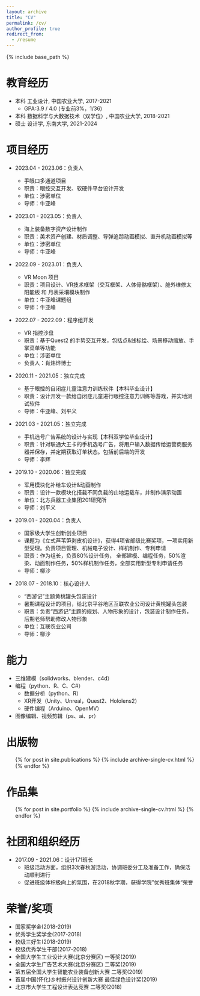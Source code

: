 ```yaml
---
layout: archive
title: "CV"
permalink: /cv/
author_profile: true
redirect_from:
  - /resume
---
```


{% include base_path %}

教育经历
======
- 本科 工业设计, 中国农业大学, 2017-2021
  - GPA:3.9 / 4.0 (专业前3%，1/36)
- 本科 数据科学与大数据技术（双学位）, 中国农业大学, 2018-2021
- 硕士 设计学, 东南大学, 2021-2024

项目经历
======
- 2023.04 - 2023.06：负责人
  - 手眼口多通道项目
  - 职责：眼控交互开发、软硬件平台设计开发
  - 单位：涉密单位
  - 导师：牛亚峰

- 2023.01 - 2023.05：负责人
  - 海上装备数字资产设计制作
  - 职责：美术资产创建、材质调整、导弹追踪动画模拟、直升机动画模拟等
  - 单位：涉密单位
  - 导师：牛亚峰

- 2022.09 - 2023.01：负责人
  - VR Moon 项目
  - 职责：项目设计、VR技术框架（交互框架、人体骨骼框架）、舱外维修太阳能板 和 月表采壤模块制作
  - 单位：牛亚峰课题组
  - 导师：牛亚峰

- 2022.07 - 2022.09：程序组开发
  - VR 指控沙盘
  - 职责：基于Quest2 的手势交互开发，包括点&线标绘、场景移动缩放、手掌菜单等功能
  - 单位：涉密单位
  - 负责人：肖炜烨博士

- 2020.11 - 2021.05：独立完成
  - 基于眼控的自闭症儿童注意力训练软件【本科毕业设计】
  - 职责：设计开发一款给自闭症儿童进行眼控注意力训练等游戏，并实地测试软件
  - 导师：牛亚峰、刘平义

- 2021.03 - 2021.05：独立完成
  - 手机选号广告系统的设计与实现【本科双学位毕业设计】
  - 职责：针对联通大王卡的手机选号广告，将用户输入数据传给运营商服务器并保存，并定期获取订单状态。包括前后端的开发
  - 导师：李辉

- 2019.10 - 2020.06：独立完成
  - 军用模块化补给车设计&动画制作
  - 职责：设计一款模块化搭载不同负载的山地运载车，并制作演示动画
  - 单位：北方兵器工业集团201研究所
  - 导师：刘平义

- 2019.01 - 2020.04：负责人
  - 国家级大学生创新创业项目
  - 课题为《立式芦苇笋剥皮机设计》，获得4项省部级比赛奖项，一项实用新型受理。负责项目管理、机械电子设计、样机制作、专利申请
  - 职责：作为组长，负责80%设计任务， 全部建模、编程任务，50%渲染、动面制作任务，50%样机制作任务，全部实用新型专利申请任务
  - 导师：柳沙

- 2018.07 - 2018.10：核心设计人
  - “西游记”主题黄桃罐头包装设计
  - 暑期课程设计的项目，给北京平谷地区互联农业公司设计黄桃罐头包装
  - 职责：负责“西游记”主题的规划、人物形象的设计，包装设计制作任务，后期老师帮助修改人物形象
  - 单位：互联农业公司
  - 导师：柳沙

能力
======
* 三维建模（solidworks、blender、c4d）
* 编程（python、R、C、C#）
  * 数据分析（python、R）
  - XR开发（Unity、Unreal，Quest2、Hololens2）
  - 硬件编程（Arduino、OpenMV）
* 图像编辑、视频剪辑（ps、ai、pr）

出版物
======
  <ul>{% for post in site.publications %}
    {% include archive-single-cv.html %}
  {% endfor %}</ul>

作品集
======
  <ul>{% for post in site.portfolio %}
    {% include archive-single-cv.html %}
  {% endfor %}</ul>


<!-- Talks
======
  <ul>{% for post in site.talks %}
    {% include archive-single-talk-cv.html %}
  {% endfor %}</ul> -->


社团和组织经历
======
- 2017.09 - 2021.06：设计171班长
  - 班级活动方面，组织3次春秋游活动，协调班委分工及准备工作，确保活动顺利进行
  - 促进班级体积极向上的氛围，在2018秋学期，获得学院”优秀班集体“荣誉

荣誉/奖项
======
- 国家奖学金(2018-2019) 
- 优秀学生奖学金(2017-2018) 
- 校级三好生(2018-2019) 
- 校级优秀学生干部(2017-2018)
- 全国大学生工业设计大赛(北京分赛区) 一等奖(2019) 
- 全国大学生广告艺术大赛(北京分赛区) 二等奖(2019) 
- 第五届全国大学生智能农业装备创新大赛 二等奖(2019)
- 首届中国(怀化)乡村振兴设计创新大赛 最佳绿色设计奖(2019)
- 北京市大学生工程设计表达竞赛 二等奖(2018)
